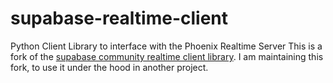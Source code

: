 # supabase-realtime-client

Python Client Library to interface with the Phoenix Realtime Server
This is a fork of the [supabase community realtime client library](https://github.com/supabase-community/realtime-py).
I am maintaining this fork, to use it under the hood in another project.
